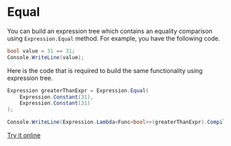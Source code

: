 # Equal

You can build an expression tree which contains an equality comparison using `Expression.Equal` method. For example, you have the following code.

```csharp
bool value = 31 == 31;
Console.WriteLine(value);
```

Here is the code that is required to build the same functionality using expression tree. 

```csharp
Expression greaterThanExpr = Expression.Equal(
    Expression.Constant(31),
    Expression.Constant(31)
);

Console.WriteLine(Expression.Lambda<Func<bool>>(greaterThanExpr).Compile()());
```

[Try it online](https://dotnetfiddle.net/k3fxRS)